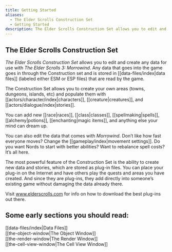 ```yaml
---
title: Getting Started
aliases:
  - The Elder Scrolls Construction Set
  - Getting Started
description: The Elder Scrolls Construction Set allows you to edit and create any data for use with The Elder Scrolls 3 Morrowind
---
```

## The Elder Scrolls Construction Set

_The Elder Scrolls Construction Set_ allows you to edit and create any data for use with _The Elder Scrolls 3: Morrowind_. Any data that goes into the game goes in through the Construction set and is stored in [[data-files/index|data files]] (labeled either ESM or ESP files) that are read by the game.

The Construction Set allows you to create your own areas (towns, dungeons, islands, etc) and populate them with [[actors/character/index|characters]], [[creature|creatures]], and [[actors/dialogue/index|stories]].

You can add new [[race|races]], [[class|classes]], [[spellmaking|spells]], [[alchemy|potions]], [[enchanting|magic items]], and anything else your mind can dream up.

You can also edit the data that comes with _Morrowind_. Don’t like how fast everyone moves? Change the [[gameplay/index|movement settings]]. Do you want Nords to start with better abilities? Want to rebalance spell costs? It’s all here.

The most powerful feature of the Construction Set is the ability to create new data and stories, which are stored as plug-in files. You can place your plug-in on the Internet and have others play the quests and areas you have created. And since they are plug-ins, they add directly into someone’s existing game without damaging the data already there.

Visit www.elderscrolls.com for info on how to download the best plug-ins out there.

## Some early sections you should read:  
[[data-files/index|Data Files]]  
[[the-object-window|The Object Window]]  
[[the-render-window|The Render Window]]  
[[the-cell-view-window|The Cell View Window]]  
